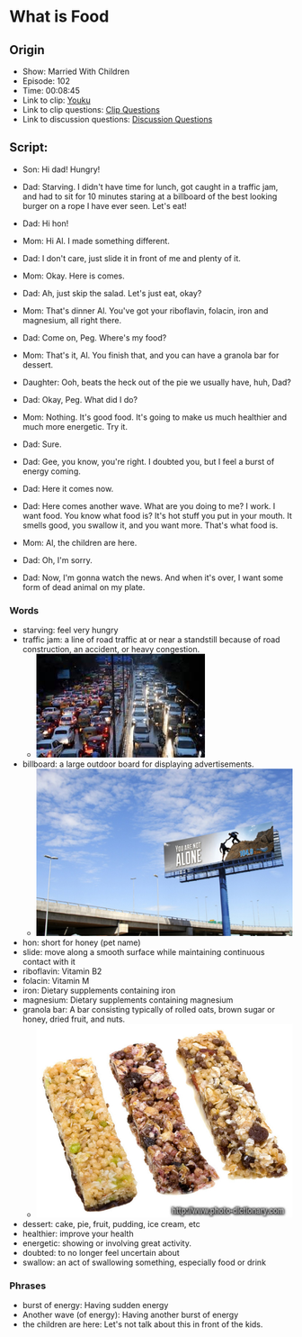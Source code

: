 # What is Food
## Origin
- Show: Married With Children
- Episode: 102
- Time: 00:08:45
- Link to clip: [Youku](http://v.youku.com/v_show/id_XMzA0NjE1NzUxNg==.html?spm=a2h3j.8428770.3416059.1)
- Link to clip questions: [Clip Questions](https://github.com/crazcalm/oral-english/blob/master/clip_questions/what_is_food.md)
- Link to discussion questions: [Discussion Questions](https://github.com/crazcalm/oral-english/blob/master/discussion_questions/what_is_food.md)

## Script:
- Son: Hi dad! Hungry!

- Dad: Starving. I didn't have time for lunch, got caught in a traffic jam, and had to sit for 10 minutes staring at a billboard of the best looking burger on a rope I have ever seen. Let's eat!

- Dad: Hi hon!

- Mom: Hi Al. I made something different.

- Dad: I don't care, just slide it in front of me and plenty of it.

- Mom: Okay. Here is comes.

- Dad: Ah, just skip the salad. Let's just eat, okay?

- Mom: That's dinner Al. You've got your  riboflavin, folacin, iron and magnesium, all right there.

- Dad: Come on, Peg. Where's my food?

- Mom: That's it, Al. You finish that, and you can have a granola bar for dessert.

- Daughter: Ooh, beats the heck out of the pie we usually have, huh, Dad?

- Dad: Okay, Peg. What did I do?

- Mom: Nothing. It's good food. It's going to make us much healthier and much more energetic. Try it.

- Dad: Sure.

- Dad: Gee, you know, you're right. I doubted you, but I feel a burst of energy coming.

- Dad: Here it comes now.

- Dad: Here comes another wave. What are you doing to me? I work. I want food. You know what food is? It's hot stuff you put in your mouth. It smells good, you swallow it, and you want more.
That's what food is.

- Mom: Al, the children are here.

- Dad: Oh, I'm sorry.

- Dad: Now, I'm gonna watch the news. And when it's over, I want some form of dead animal on my plate.

### Words
- starving: feel very hungry
- traffic jam: a line of road traffic at or near a standstill because of road construction, an accident, or heavy congestion.
	- ![](../img/traffic_jam.jpeg)
- billboard: a large outdoor board for displaying advertisements.
	- ![](../img/billboard.jpg)
- hon: short for honey (pet name)
- slide: move along a smooth surface while maintaining continuous contact with it
- riboflavin: Vitamin B2
- folacin: Vitamin M
- iron: Dietary supplements containing iron
- magnesium: Dietary supplements containing magnesium
- granola bar: A bar consisting typically of rolled oats, brown sugar or honey, dried fruit, and nuts.
	- ![](../img/granola_bars.jpg)
- dessert: cake, pie, fruit, pudding, ice cream, etc
- healthier: improve your health
- energetic: showing or involving great activity.
- doubted: to no longer feel uncertain about
- swallow: an act of swallowing something, especially food or drink


### Phrases
- burst of energy: Having sudden energy
- Another wave (of energy): Having another burst of energy
- the children are here: Let's not talk about this in front of the kids.